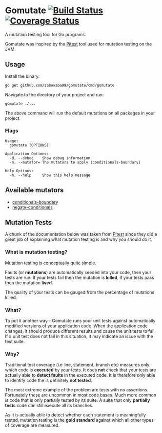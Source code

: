 # Gomutate [![Build Status](https://travis-ci.org/zabawaba99/gomutate.svg?branch=master)](https://travis-ci.org/zabawaba99/gomutate) [![Coverage Status](https://coveralls.io/repos/github/zabawaba99/gomutate/badge.svg?branch=master)](https://coveralls.io/github/zabawaba99/gomutate?branch=master)

A mutation testing tool for Go programs.

Gomutate was inspired by the [Pitest](http://pitest.org/) tool
used for mutation testing on the JVM.

## Usage

Install the binary:

```bash
go get github.com/zabawaba99/gomutate/cmd/gomutate
```

Navigate to the directory of your project and run:

```bash
gomutate ./...
```

The above command will run the default mutations on all packages in your
project.

### Flags

```
Usage:
  gomutate [OPTIONS]

Application Options:
  -d, --debug    Show debug information
  -m, --mutator= The mutators to apply (conditionals-boundary)

Help Options:
  -h, --help     Show this help message
```

## Available mutators

* [conditionals-boundary](http://pitest.org/quickstart/mutators/#CONDITIONALS_BOUNDARY)
* [negate-conditionals](http://pitest.org/quickstart/mutators/#NEGATE_CONDITIONALS)

## Mutation Tests

A chunk of the documentation below was taken from [Pitest](http://pitest.org/)
since they did a great job of explaining what mutation testing is and why
you should do it.

### What is mutation testing?

Mutation testing is conceptually quite simple.

Faults (or **mutations**) are automatically seeded into your code, then your tests are run.
If your tests fail then the mutation is **killed**, if your tests pass then the
mutation **lived**.

The quality of your tests can be gauged from the percentage of mutations killed.

### What?

To put it another way - Gomutate runs your unit tests against automatically modified
versions of your application code. When the application code changes, it should produce
different results and cause the unit tests to fail. If a unit test does not fail in this
situation, it may indicate an issue with the test suite.

### Why?

Traditional test coverage (i.e line, statement, branch etc) measures only which code is
**executed** by your tests. It does **not** check that your tests are actually able to
**detect faults** in the executed code. It is therefore only able to identify code
the is definitely **not tested**.

The most extreme example of the problem are tests with no assertions. Fortunately these
are uncommon in most code bases. Much more common is code that is only partially tested
by its suite. A suite that only **partially tests** code can still execute all its
branches.

As it is actually able to detect whether each statement is meaningfully tested, mutation
testing is the **gold standard** against which all other types of coverage are measured.
